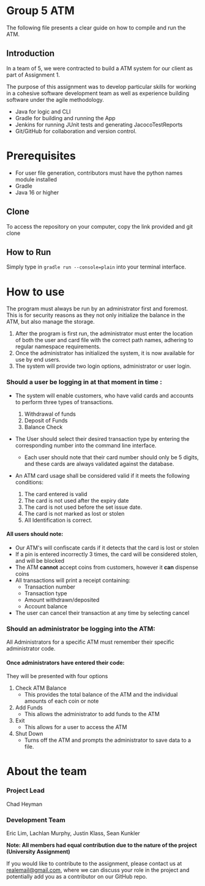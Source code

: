 # Group 5 ATM

The following file presents a clear guide on how to compile and run the ATM.

## Introduction

In a team of 5, we were contracted to build a ATM system for our client as part of Assignment 1.

The purpose of this assignment was to develop particular skills for working in a cohesive software development team as well as experience building software under the agile methodology.

-   Java for logic and CLI
-   Gradle for building and running the App
-   Jenkins for running JUnit tests and generating JacocoTestReports
-   Git/GitHub for collaboration and version control.


# Prerequisites

* For user file generation, contributors must have the python names module installed
* Gradle
* Java 16 or higher

## Clone

To access the repository on your computer, copy the link provided and git clone

## How to Run

Simply type in `gradle run --console=plain` into your terminal interface.





# How to use

The program must always be run by an administrator first and foremost. This is for security reasons as they not only initialize the balance in the ATM, but also manage the storage.

1.  After the program is first run, the administrator must enter the location of both the user and card file with the correct path names, adhering to regular namespace requirements.
2. Once the administrator has initialized the system, it is now available for use by end users.
3. The system will provide two login options, administrator or user login.

### Should a user be logging in at that moment in time :

- The system will enable customers, who have valid cards and accounts to perform three types of transactions.
    1. Withdrawal of funds
    2. Deposit of Funds
    3. Balance Check
- The User should select their desired transaction type by entering the corresponding number into the command line interface.
    - Each user should note that their card number should only be 5 digits, and these cards are always validated against the database.

-  An ATM card usage shall be considered valid if it meets the following conditions:
    1.  The card entered is valid
    2.  The card is not used after the expiry date
    3.  The card is not used before the set issue date.
    4.  The card is not marked as lost or stolen
    5.  All Identification is correct.

#### All users should note:

- Our ATM's will confiscate cards if it detects that the card is lost or stolen
- If a pin is entered incorrectly 3 times, the card will be considered stolen, and will be blocked
- The ATM **cannot** accept coins from customers, however it **can** dispense coins
-  All transactions will print a receipt containing:
    - Transaction number
    -  Transaction type
    -  Amount withdrawn/deposited
    - Account balance
-  The user can cancel their transaction at any time by selecting cancel

### Should an administrator be logging into the ATM:

All Administrators for a specific ATM must remember their specific administrator code.

#### Once administrators have entered their code:
They will be presented with four options
1. Check ATM Balance
    - This provides the total balance of the ATM and the individual amounts of each coin or note
2. Add Funds
    - This allows the administrator to add funds to the ATM
3. Exit
    - This allows for a user to access the ATM
4. Shut Down
    - Turns off the ATM and prompts the administrator to save data to a file.



# About the team


### Project Lead

Chad Heyman

### Development Team

Eric Lim, Lachlan Murphy, Justin Klass, Sean Kunkler

**Note: All members had equal contribution due to the nature of the project (University Assignment)**

If you would like to contribute to the assignment, please contact us at realemail@gmail.com, where we can discuss your role in the project and potentially add you as a contributor on our GitHub repo.